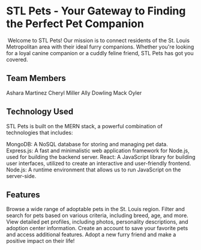 # STL Pets - Your Gateway to Finding the Perfect Pet Companion
​
Welcome to STL Pets! Our mission is to connect residents of the St. Louis Metropolitan area with their ideal furry companions. Whether you're looking for a loyal canine companion or a cuddly feline friend, STL Pets has got you covered.

## Team Members 

Ashara Martinez
Cheryl Miller
Ally Dowling
Mack Oyler

## Technology Used

STL Pets is built on the MERN stack, a powerful combination of technologies that includes:

MongoDB: A NoSQL database for storing and managing pet data.
Express.js: A fast and minimalistic web application framework for Node.js, used for building the backend server.
React: A JavaScript library for building user interfaces, utilized to create an interactive and user-friendly frontend.
Node.js: A runtime environment that allows us to run JavaScript on the server-side.

## Features

Browse a wide range of adoptable pets in the St. Louis region.
Filter and search for pets based on various criteria, including breed, age, and more.
View detailed pet profiles, including photos, personality descriptions, and adoption center information.
Create an account to save your favorite pets and access additional features.
Adopt a new furry friend and make a positive impact on their life!

